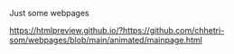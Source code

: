 Just some webpages

https://htmlpreview.github.io/?https://github.com/chhetri-som/webpages/blob/main/animated/mainpage.html
